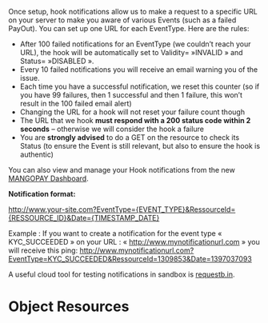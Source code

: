 Once setup, hook notifications allow us to make a request to a specific URL on your server to make you aware of various Events (such as a failed PayOut). You can set up one URL for each EventType. Here are the rules:

* After 100 failed notifications for an EventType (we couldn’t reach your URL), the hook will be automatically set to Validity= »INVALID » and Status= »DISABLED ».
* Every 10 failed notifications you will receive an email warning you of the issue.
* Each time you have a successful notification, we reset this counter (so if you have 99 failures, then 1 successful and then 1 failure, this won’t result in the 100 failed email alert)
* Changing the URL for a hook will not reset your failure count though
* The URL that we hook **must respond with a 200 status code within 2 seconds** – otherwise we will consider the hook a failure
* You are **strongly advised** to do a GET on the resource to check its Status (to ensure the Event is still relevant, but also to ensure the hook is authentic)

You can also view and manage your Hook notifications from the new [MANGOPAY Dashboard](http://demo.dev-app.net/guide/dashboard).

**Notification format:**

http://www.your-site.com?EventType={EVENT_TYPE}&RessourceId={RESSOURCE_ID}&Date={TIMESTAMP_DATE}

Example :
If you want to create a notification for the event type « KYC_SUCCEEDED » on your URL : « http://www.mynotificationurl.com » you will receive this ping:
http://www.mynotificationurl.com?EventType=KYC_SUCCEEDED&RessourceId=1309853&Date=1397037093

A useful cloud tool for testing notifications in sandbox is [requestb.in](http://requestb.in/).

# Object Resources
